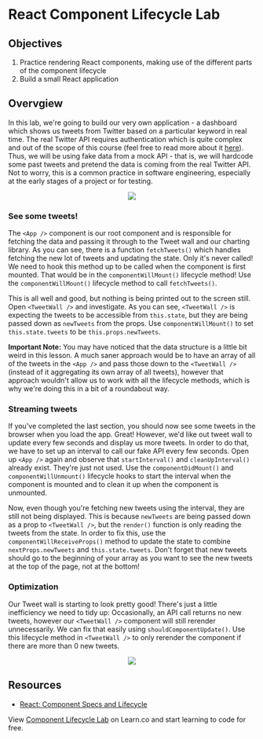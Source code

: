# React Component Lifecycle Lab

## Objectives

1. Practice rendering React components, making use of the different parts of
   the component lifecycle
2. Build a small React application

## Overvgiew

In this lab, we're going to build our very own application - a dashboard which shows us tweets from Twitter based on a particular keyword in real time. The real Twitter API requires authentication which is quite complex and out of the scope of this course (feel free to read more about it [here](https://dev.twitter.com/oauth)). Thus, we will be using fake data from a mock API - that is, we will hardcode some past tweets and pretend the data is coming from the real Twitter API. Not to worry, this is a common practice in software engineering, especially at the early stages of a project or for testing.

<p align="center">
  <img src="https://www.rivaliq.com/wp-content/uploads/2015/06/marketing-works-net.png"/>
</p>

### See some tweets!
The `<App />` component is our root component and is responsible for fetching the data and passing it through to the Tweet wall and our charting library. As you can see, there is a function `fetchTweets()` which handles fetching the new lot of tweets and updating the state. Only it's never called! We need to hook this method up to be called when the component is first mounted. That would be in the `componentWillMount()` lifecycle method! Use the `componentWillMount()` lifecycle method to call `fetchTweets()`.

This is all well and good, but nothing is being printed out to the screen still. Open `<TweetWall />` and investigate. As you can see, `<TweetWall />` is expecting the tweets to be accessible from `this.state`, but they are being passed down as `newTweets` from the props. Use `componentWillMount()` to set `this.state.tweets` to be `this.props.newTweets`.

**Important Note:** You may have noticed that the data structure is a little bit weird in this lesson. A much saner approach would be to have an array of all of the tweets in the `<App />` and pass those down to the `<TweetWall />` (instead of it aggregating its own array of all tweets), however that  approach wouldn't allow us to work with all the lifecycle methods, which is why we're doing this in a bit of a roundabout way.

### Streaming tweets
If you've completed the last section, you should now see some tweets in the browser when you load the app. Great! However, we'd like out tweet wall to update every few seconds and display us more tweets. In order to do that, we have to set up an interval to call our fake API every few seconds. Open up `<App />` again and observe that `startInterval()` and `cleanUpInterval()` already exist. They're just not used. Use the `componentDidMount()` and `componentWillUnmount()` lifecycle hooks to start the interval when the component is mounted and to clean it up when the component is unmounted.

Now, even though you're fetching new tweets using the interval, they are still not being displayed. This is because `newTweets` are being passed down as a prop to `<TweetWall />`, but the `render()` function is only reading the tweets from the state. In order to fix this, use the `componentWillReceiveProps()` method to update the state to combine `nextProps.newTweets` and `this.state.tweets`. Don't forget that new tweets should go to the beginning of your array as you want to see the new tweets at the top of the page, not at the bottom!

### Optimization
Our Tweet wall is starting to look pretty good! There's just a little inefficiency we need to tidy up: Occasionally, an API call returns no new tweets, however our `<TweetWall />` component will still rerender unnecessarily. We can fix that easily using `shouldComponentUpdate()`. Use this lifecycle method in `<TweetWall />` to only rerender the component if there are more than 0 new tweets.

<p align="center">
  <img src="http://i.giphy.com/skmziDEEjiin6.gif"/>
</p>

## Resources

- [React: Component Specs and Lifecycle](https://facebook.github.io/react/docs/component-specs.html)

<p class='util--hide'>View <a href='https://learn.co/lessons/react-component-lifecycle-lab'>Component Lifecycle Lab</a> on Learn.co and start learning to code for free.</p>
